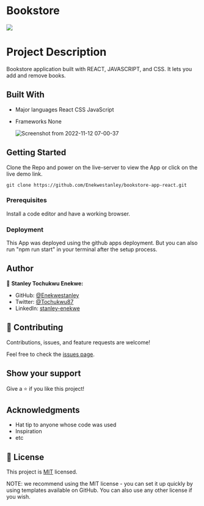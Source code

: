 # Bookstore

![](https://img.shields.io/badge/Microverse-blueviolet)

# Project Description

 Bookstore application built with REACT, JAVASCRIPT, and CSS. It lets you add and remove books.

## Built With

- Major languages
  React
  CSS
  JavaScript

- Frameworks
  None

  ![Screenshot from 2022-11-12 07-00-37](https://user-images.githubusercontent.com/47592971/201460212-5535c08a-aee2-4ac5-aca9-09cde4bd01d1.png)

## Getting Started

Clone the Repo and power on the live-server to view the App or click on the live demo link.

`git clone https://github.com/Enekwestanley/bookstore-app-react.git`

### Prerequisites

Install a code editor and have a working browser.

### Deployment

This App was deployed using the github apps deployment. But you can also run "npm run start" in your terminal after the setup process.

## Author

👤 **Stanley Tochukwu Enekwe:**

- GitHub: [@Enekwestanley](https://github.com/Enekwestanley)
- Twitter: [@Tochukwu87](https://twitter.com/tochukwu87)
- LinkedIn: [stanley-enekwe](https://www.linkedin.com/in/stanley-enekwe-285104230/)

## 🤝 Contributing

Contributions, issues, and feature requests are welcome!

Feel free to check the [issues page](https://github.com/Enekwestanley/bookstore-app-react/issues).

## Show your support

Give a ⭐️ if you like this project!

## Acknowledgments

- Hat tip to anyone whose code was used
- Inspiration
- etc

## 📝 License

This project is [MIT](./MIT.md) licensed.

NOTE: we recommend using the MIT license - you can set it up quickly by using templates available on GitHub. You can also use any other license if you wish.